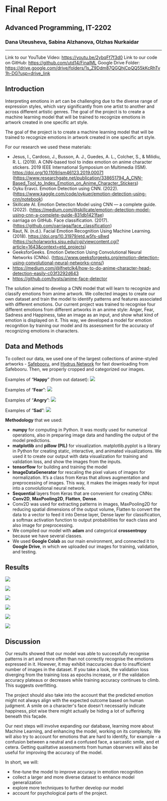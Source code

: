 # Final Report
## Advanced Programming, IT-2202
### Dana Uteusheva, Sabina Alzhanova, Olzhas Nurkaidar
---
Link to our YouTube Video: https://youtu.be/2ybqFf7f3d0 
Link to our code on GitHub: https://github.com/utd14/FinalML 
Google Drive Folder: https://drive.google.com/drive/folders/1s_Z9Ddm87QGQhjCpQQ55kKcRhTv1h-DG?usp=drive_link 

## Introduction
Interpreting emotions in art can be challenging due to the diverse range of expression styles, which vary significantly from one artist to another and across different artistic genres. The goal of the project is to create a machine learning model that will be trained to recognize emotions in artwork created in one specific art style. 

The goal of the project is to create a machine learning model that will be trained to recognize emotions in artwork created in one specific art style. 

For our research we used these materials:
- Jesus, I., Cardoso, J., Busson, A. J., Guedes, A. L., Colcher, S., & Milidiu, R. L. (2019). A CNN-based tool to index emotion on anime character stickers. 2019 IEEE International Symposium on Multimedia (ISM). https://doi.org/10.1109/ism46123.2019.00071  (https://www.researchgate.net/publication/338651794_A_CNN-Based_Tool_to_Index_Emotion_on_Anime_Character_Stickers)
- Oyku Eravci. Emotion Detection using CNN. (2022). (https://www.kaggle.com/code/oykuer/emotion-detection-using-cnn/notebook) 
- Skillcate AI. Emotion Detection Model using CNN — a complete guide. (2022). (https://medium.com/@skillcate/emotion-detection-model-using-cnn-a-complete-guide-831db1421fae)
- oarriaga on GitHub. Face classification. (2017). (https://github.com/oarriaga/face_classification) 
- Raut, N. (n.d.). Facial Emotion Recognition Using Machine Learning. (2018). https://doi.org/10.31979/etd.w5fs-s8wd (https://scholarworks.sjsu.edu/cgi/viewcontent.cgi?article=1643&context=etd_projects)
- GeeksforGeeks. Emotion Detection Using Convolutional Neural Networks (CNNs). (https://www.geeksforgeeks.org/emotion-detection-using-convolutional-neural-networks-cnns/)
- https://medium.com/@lfnetclk4/how-to-do-anime-character-head-detection-easily-c03f3292d643
- https://github.com/hysts/anime-face-detector 

The solution aimed to develop a CNN model that will learn to recognize and classify emotions from anime artwork. We collected images to create our own dataset and train the model to identify patterns and features associated with different emotions. Our current project was trained to recognise four different emotions from different artworks in an anime style: Anger, Fear, Sadness and Happiness, take an image as an input, and show what kind of emotion is displayed on it. This way, we developed a model for emotion recognition by training our model and its assessment for the accuracy of recognizing emotions in characters.

## Data and Methods
To collect our data, we used one of the largest collections of anime-styled artworks - [Safebooru](https://safebooru.org/), and [Hydrus Network](https://hydrusnetwork.github.io/hydrus/index.html) for fast downloading from Safebooru. Then, we properly cropped and categorized our images. 

Examples of “**Happy**” (from out dataset):
![](https://lh7-us.googleusercontent.com/2-ARBH2ENtgBv9y3DbiD0v040Aa2toSNJFscpw8QoOdn_RXCingKwOrMLrUFpzlOoDw2CIwRaXMZwbRU317v28kSIeKiCk3jLgZCwIhtc3JKJU2TqxEo19kT33oHSqiakr6dNGKYIhqBLFcMtsKv_m8)

Examples of “**Fear**”:
![](https://lh7-us.googleusercontent.com/RzsVQjrye-WEira2oFel3Yim3fuHiNeI12IjUmkGyNW_kxrWWtrjhX7DIjVUE8X8jExFcPZtRB8fAnIONQ4nt0EYjIwSCq0tMPEJT2eTzPKF-HgXduKWTri_9vDV-pMxiI3wCE5bbTtzQCzD7j3-CXU)

Examples of “**Angry**”:
![](https://lh7-us.googleusercontent.com/17p1afcSE6eQiNEH1TB3ibGsqvadGr8DMWdGZ-0Myv41J7GzGPGssvvbL_-nAGmrQFNqYwKcgEGLnTCgiKF_FtHHyCb5aGSjDd7yAIaY7ydvGO4xhZpSKdN1R5Cl8MmaJtN6tEC5Y5OFEUkHT9BV8uQ)

Examples of “**Sad**”:
![](https://lh7-us.googleusercontent.com/2SGQ_6VvtPf8-HU6A3uM6sS0fzmyPf7Tgh5Bc9MgFJNFOjTj57x7W4T5pJpocLbFoGl34ikNyKvJGvZt2QLWTWlbnNuYvtVNSGRqG4UaU31-07xs6Yf-H2_z6XsH2CoM2hm5aJ5Lgpn1VdfoM3I9H_0)

**Methodology** that we used:
- **numpy** for computing in Python. It was mostly used for numerical operations, also in preparing image data and handling the output of the model predictions.
- **matplotlib** and **pillow (PIL)** for visualization. matplotlib.pyplot is a library in Python for creating static, interactive, and animated visualizations. We used it to create our output with data visualization for training and validation loss, and show the images from the inputs.
- **tensorflow** for building and training the model
- **ImageDataGenerator** for rescaling the pixel values of images for normalization. It’s a class from Keras that allows augmentation and preprocessing of images. This way, it makes the images ready for input into a convolutional neural network.
- **Sequential** layers from Keras that are convenient for creating CNNs: **Conv2D**, **MaxPooling2D**, **Flatten**, **Dense**. 
- Conv2D was used for extracting patterns in images, MaxPooling2D for reducing spatial dimensions of the output volume, Flatten to convert the data to a vector to feed it into Dense layer, Dense layer for classification, a softmax activation function to output probabilities for each class and also image for preprocessing.
- We compiled our model with **adam** and categorical **crossentropy** because we have several classes.
- We used **Google Colab** as our main environment, and connected it to **Google Drive**, in which we uploaded our images for training, validation, and testing.

## Results
![](https://lh7-us.googleusercontent.com/q6GRyzPLmvNU6wAch4H_t_ZcVlBTgcrzDwY8iSlN3p4t-1ypA8m6PKQyMU3ninxbjr4fRVPd5mzdhrbVg4xtOD0eE1kMuMGcDdVunXaLpBhbgneaHoFMV7ONNqCRqyb1xOUMdT9IywsqkkHMHQyqXaY)

![](https://lh7-us.googleusercontent.com/xibLb98v0r9jsLEtW8rwFLn2bsBMoqBg-3DIMiFK2TFEsgzbQpdpK63uPbYYFM2i39GRgL7fEQbz-WRvqlSmrxAKGltSyWwCW7eGw-3Py2iADA53jscQeTc6z8F33aKnBa1UW1EKDeBl4GvOz4t35To)

![](https://lh7-us.googleusercontent.com/i6e93_im6UCYpPij2dkTINAa3iaKc1HbHfNH8S9MDC52qsi2i-0iiT91MGWHGaL4LWphyxZ-yq1T_R3BXq7NfpZTRxWplnsaQ2r40AYuZCG0_5fExl3aiJ6_tf0ef5bJ5TjevgaOLbT_y9QXRdDCl0I)

![](https://lh7-us.googleusercontent.com/PPj9MKuLcqwYnZF4cW5IOZhHmK8dWhD3CPKtOvCC_wRlscgCS0971l-hf7fu5kGWqCG268sDbiFYaGj_4r1npcCxi92r47BzzIREBAYin5Sn5DLENoYdLUKq39fdzkK4TUvCDDqaWy_dJncODQDCADM)

![](https://lh7-us.googleusercontent.com/D6tMcDYxUgAT0OJV6rrBbEMxqmZIbXRxL94muhNFBiDoRYAPzHSjD8p3_vGhz0dTr9dMQt_CTMLkx4KOjRzTVFHVHSG5-1J3w03XT6YO1nUc6nCAinWiFHF8f-RAEb4whIk2Cf8n86cbCw9JtTcC2SY)

![](https://lh7-us.googleusercontent.com/2j_rTJMKFOT6T4PMWaRC6_QD01jo5udOYj4hR9vH60t4QvFtVCZ7YyNipoSeFe1oIc17FHBkrPpSRfx7cXQlqGPXxjEab0lL7pjU-o2APuCaiXBC6awup4AEjyBN0fGOuy_d_GPZJKvMPkgm48YSUhs)

## Discussion
Our results showed that our model was able to successfully recognise patterns in art and more often than not correctly recognise the emotions expressed in it. However, it may exhibit inaccuracies due to insufficient number of images in the dataset. If you take a look, the validation loss diverging from the training loss as epochs increase, or if the validation accuracy plateaus or decreases while training accuracy continues to climb. This suggests overfitting.

The project should also take into the account that the predicted emotion might not always align with the expected outcome based on human judgment. A smile on a character's face doesn't necessarily indicate happiness, plot wise there might actually be hiding a lot of suffering beneath this façade.

Our next steps will involve expanding our database, learning more about Machine Learning, and enhancing the model, working on its complexity. We will also try to account for emotions that are hard to identify, for example - a confusion between a neutral and a confused face, a sarcastic smile, and et cetera. Getting qualitative assessments from human observers will also be useful for improving the accuracy of the model. 

In short, we will:
- fine-tune the model to improve accuracy in emotion recognition
- collect a larger and more diverse dataset to enhance model generalization
- explore more techniques to further develop our model
- account for psychological parts of the project.